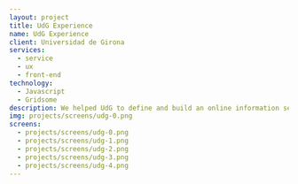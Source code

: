 ```yaml
---
layout: project
title: UdG Experience
name: UdG Experience
client: Universidad de Girona
services:
  - service
  - ux
  - front-end
technology:
  - Javascript
  - Gridsome
description: We helped UdG to define and build an online information selfservice for potential students to build their own personalized brochures. This was meant to provide and offline-online bridge being used in the annual fair where students get informed about university options. But 2020 happened, so the online tool we build made more sense than initially predicted. <a href="https://gobierto.es/blog/20200916-udg-experience.html">Read the complete case (in spanish)</a>.
img: projects/screens/udg-0.png
screens:
  - projects/screens/udg-0.png
  - projects/screens/udg-1.png
  - projects/screens/udg-2.png
  - projects/screens/udg-3.png
  - projects/screens/udg-4.png
---
```

